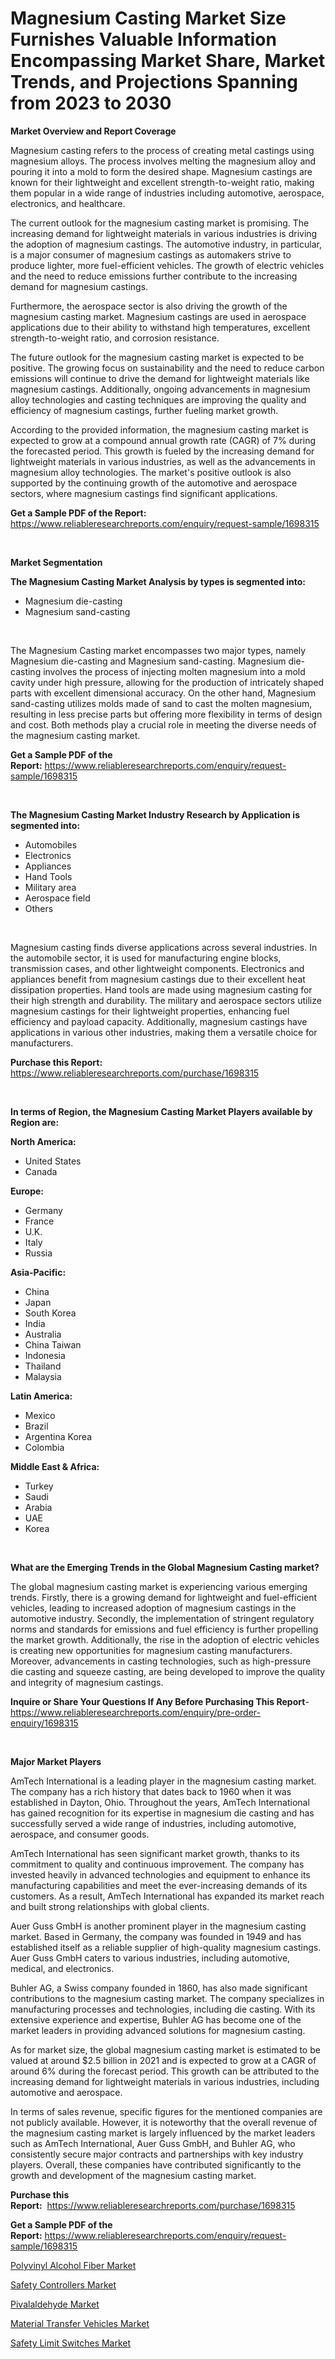 <p><h1>Magnesium Casting Market Size Furnishes Valuable Information Encompassing Market Share, Market Trends, and Projections Spanning from 2023 to 2030</h1></p><p><strong>Market Overview and Report Coverage</strong></p>
<p><p>Magnesium casting refers to the process of creating metal castings using magnesium alloys. The process involves melting the magnesium alloy and pouring it into a mold to form the desired shape. Magnesium castings are known for their lightweight and excellent strength-to-weight ratio, making them popular in a wide range of industries including automotive, aerospace, electronics, and healthcare.</p><p>The current outlook for the magnesium casting market is promising. The increasing demand for lightweight materials in various industries is driving the adoption of magnesium castings. The automotive industry, in particular, is a major consumer of magnesium castings as automakers strive to produce lighter, more fuel-efficient vehicles. The growth of electric vehicles and the need to reduce emissions further contribute to the increasing demand for magnesium castings.</p><p>Furthermore, the aerospace sector is also driving the growth of the magnesium casting market. Magnesium castings are used in aerospace applications due to their ability to withstand high temperatures, excellent strength-to-weight ratio, and corrosion resistance.</p><p>The future outlook for the magnesium casting market is expected to be positive. The growing focus on sustainability and the need to reduce carbon emissions will continue to drive the demand for lightweight materials like magnesium castings. Additionally, ongoing advancements in magnesium alloy technologies and casting techniques are improving the quality and efficiency of magnesium castings, further fueling market growth.</p><p>According to the provided information, the magnesium casting market is expected to grow at a compound annual growth rate (CAGR) of 7% during the forecasted period. This growth is fueled by the increasing demand for lightweight materials in various industries, as well as the advancements in magnesium alloy technologies. The market's positive outlook is also supported by the continuing growth of the automotive and aerospace sectors, where magnesium castings find significant applications.</p></p>
<p><strong>Get a Sample PDF of the Report:</strong> <a href="https://www.reliableresearchreports.com/enquiry/request-sample/1698315">https://www.reliableresearchreports.com/enquiry/request-sample/1698315</a></p>
<p>&nbsp;</p>
<p><strong>Market Segmentation</strong></p>
<p><strong>The Magnesium Casting Market Analysis by types is segmented into:</strong></p>
<p><ul><li>Magnesium die-casting</li><li>Magnesium sand-casting</li></ul></p>
<p>&nbsp;</p>
<p><p>The Magnesium Casting market encompasses two major types, namely Magnesium die-casting and Magnesium sand-casting. Magnesium die-casting involves the process of injecting molten magnesium into a mold cavity under high pressure, allowing for the production of intricately shaped parts with excellent dimensional accuracy. On the other hand, Magnesium sand-casting utilizes molds made of sand to cast the molten magnesium, resulting in less precise parts but offering more flexibility in terms of design and cost. Both methods play a crucial role in meeting the diverse needs of the magnesium casting market.</p></p>
<p><strong>Get a Sample PDF of the Report:</strong>&nbsp;<a href="https://www.reliableresearchreports.com/enquiry/request-sample/1698315">https://www.reliableresearchreports.com/enquiry/request-sample/1698315</a></p>
<p>&nbsp;</p>
<p><strong>The Magnesium Casting Market Industry Research by Application is segmented into:</strong></p>
<p><ul><li>Automobiles</li><li>Electronics</li><li>Appliances</li><li>Hand Tools</li><li>Military area</li><li>Aerospace field</li><li>Others</li></ul></p>
<p>&nbsp;</p>
<p><p>Magnesium casting finds diverse applications across several industries. In the automobile sector, it is used for manufacturing engine blocks, transmission cases, and other lightweight components. Electronics and appliances benefit from magnesium castings due to their excellent heat dissipation properties. Hand tools are made using magnesium casting for their high strength and durability. The military and aerospace sectors utilize magnesium castings for their lightweight properties, enhancing fuel efficiency and payload capacity. Additionally, magnesium castings have applications in various other industries, making them a versatile choice for manufacturers.</p></p>
<p><strong>Purchase this Report:</strong>&nbsp; <a href="https://www.reliableresearchreports.com/purchase/1698315">https://www.reliableresearchreports.com/purchase/1698315</a></p>
<p>&nbsp;</p>
<p><strong>In terms of Region, the Magnesium Casting Market Players available by Region are:</strong></p>
<p>
    <p> <strong> North America: </strong>
        <ul>
            <li>United States</li>
            <li>Canada</li>
        </ul>
        </p> 
    <p> <strong> Europe: </strong>
        <ul>
            <li>Germany</li>
            <li>France</li>
            <li>U.K.</li>
            <li>Italy</li>
            <li>Russia</li>
        </ul>
        </p> 
    <p> <strong> Asia-Pacific: </strong>
        <ul>
            <li>China</li>
            <li>Japan</li>
            <li>South Korea</li>
            <li>India</li>
            <li>Australia</li>
            <li>China Taiwan</li>
            <li>Indonesia</li>
            <li>Thailand</li>
            <li>Malaysia</li>
        </ul>
        </p> 
    <p> <strong> Latin America: </strong>
        <ul>
            <li>Mexico</li>
            <li>Brazil</li>
            <li>Argentina Korea</li>
            <li>Colombia</li>
        </ul>
        </p> 
    <p> <strong> Middle East & Africa: </strong>
        <ul>
            <li>Turkey</li>
            <li>Saudi</li>
            <li>Arabia</li>
            <li>UAE</li>
            <li>Korea</li>
        </ul>
    </p>
    </p>
<p>&nbsp;</p>
<p><strong>What are the Emerging Trends in the Global Magnesium Casting market?</strong></p>
<p><p>The global magnesium casting market is experiencing various emerging trends. Firstly, there is a growing demand for lightweight and fuel-efficient vehicles, leading to increased adoption of magnesium castings in the automotive industry. Secondly, the implementation of stringent regulatory norms and standards for emissions and fuel efficiency is further propelling the market growth. Additionally, the rise in the adoption of electric vehicles is creating new opportunities for magnesium casting manufacturers. Moreover, advancements in casting technologies, such as high-pressure die casting and squeeze casting, are being developed to improve the quality and integrity of magnesium castings.</p></p>
<p><strong>Inquire or Share Your Questions If Any Before Purchasing This Report</strong>- <a href="https://www.reliableresearchreports.com/enquiry/pre-order-enquiry/1698315">https://www.reliableresearchreports.com/enquiry/pre-order-enquiry/1698315</a></p>
<p>&nbsp;</p>
<p><strong>Major Market Players</strong></p>
<p><p>AmTech International is a leading player in the magnesium casting market. The company has a rich history that dates back to 1960 when it was established in Dayton, Ohio. Throughout the years, AmTech International has gained recognition for its expertise in magnesium die casting and has successfully served a wide range of industries, including automotive, aerospace, and consumer goods.</p><p>AmTech International has seen significant market growth, thanks to its commitment to quality and continuous improvement. The company has invested heavily in advanced technologies and equipment to enhance its manufacturing capabilities and meet the ever-increasing demands of its customers. As a result, AmTech International has expanded its market reach and built strong relationships with global clients.</p><p>Auer Guss GmbH is another prominent player in the magnesium casting market. Based in Germany, the company was founded in 1949 and has established itself as a reliable supplier of high-quality magnesium castings. Auer Guss GmbH caters to various industries, including automotive, medical, and electronics.</p><p>Buhler AG, a Swiss company founded in 1860, has also made significant contributions to the magnesium casting market. The company specializes in manufacturing processes and technologies, including die casting. With its extensive experience and expertise, Buhler AG has become one of the market leaders in providing advanced solutions for magnesium casting.</p><p>As for market size, the global magnesium casting market is estimated to be valued at around $2.5 billion in 2021 and is expected to grow at a CAGR of around 6% during the forecast period. This growth can be attributed to the increasing demand for lightweight materials in various industries, including automotive and aerospace.</p><p>In terms of sales revenue, specific figures for the mentioned companies are not publicly available. However, it is noteworthy that the overall revenue of the magnesium casting market is largely influenced by the market leaders such as AmTech International, Auer Guss GmbH, and Buhler AG, who consistently secure major contracts and partnerships with key industry players.  Overall, these companies have contributed significantly to the growth and development of the magnesium casting market.</p></p>
<p><strong>Purchase this Report:</strong>&nbsp;&nbsp;<a href="https://www.reliableresearchreports.com/purchase/1698315">https://www.reliableresearchreports.com/purchase/1698315</a></p>
<p></p>
<p><strong>Get a Sample PDF of the Report:</strong>&nbsp;<a href="https://www.reliableresearchreports.com/enquiry/request-sample/1698315">https://www.reliableresearchreports.com/enquiry/request-sample/1698315</a></p>
<p><p><a href="https://github.com/prosalinda88/Market-Research-Report-List-1/blob/main/polyvinyl-alcohol-fiber-market.md">Polyvinyl Alcohol Fiber Market</a></p><p><a href="https://medium.com/@royallittel2023/safety-controllers-market-insight-market-trends-growth-forecasted-from-2023-to-2030-cff4bfe54cef">Safety Controllers Market</a></p><p><a href="https://github.com/amae102299/Market-Research-Report-List-1/blob/main/pivalaldehyde-market.md">Pivalaldehyde Market</a></p><p><a href="https://medium.com/@shubham99912151/material-transfer-vehicles-market-focuses-on-market-share-size-and-projected-forecast-till-2030-7ac32b131482">Material Transfer Vehicles Market</a></p><p><a href="https://medium.com/@brayanborer/safety-limit-switches-market-competitive-analysis-market-trends-and-forecast-to-2030-e7213840b480">Safety Limit Switches Market</a></p></p>